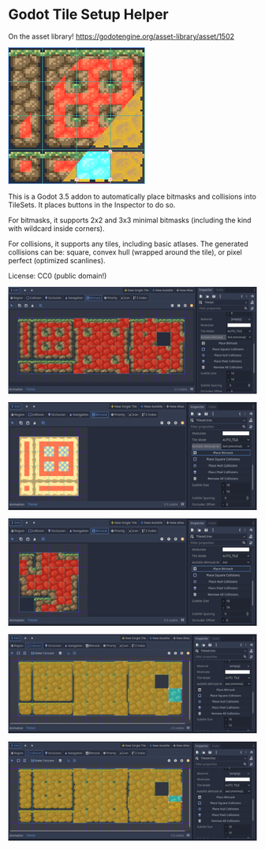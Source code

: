 # Godot Tile Setup Helper

On the asset library! https://godotengine.org/asset-library/asset/1502

![3x3 bitmask](addons/tile_setup_helper/icon.png)

This is a Godot 3.5 addon to automatically place bitmasks and collisions into TileSets. It places buttons in the Inspector to do so.

For bitmasks, it supports 2x2 and 3x3 minimal bitmasks (including the kind with wildcard inside corners).

For collisions, it supports any tiles, including basic atlases. The generated collisions can be: square, convex hull (wrapped around the tile), or pixel perfect (optimized scanlines).

License: CC0 (public domain!)

![3x3 bitmask](screenshots/3x3minfull.png)

![3x3 bitmask](screenshots/3x3minalt.png)

![3x3 bitmask](screenshots/2x2.png)

![3x3 bitmask](screenshots/hullcollisions.png)

![3x3 bitmask](screenshots/pxcollisions.png)
